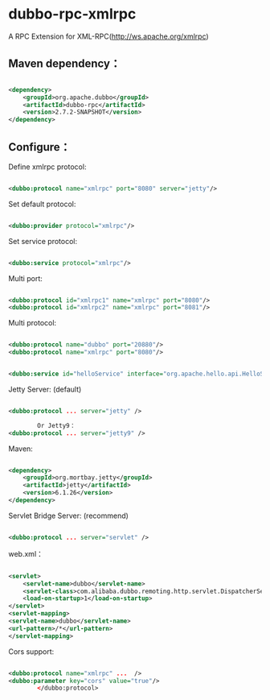 dubbo-rpc-xmlrpc
=====================
A RPC Extension for XML-RPC(http://ws.apache.org/xmlrpc)

## Maven dependency：

```xml

<dependency>
    <groupId>org.apache.dubbo</groupId>
    <artifactId>dubbo-rpc</artifactId>
    <version>2.7.2-SNAPSHOT</version>
</dependency>

```

## Configure：

Define xmlrpc protocol:

```xml

<dubbo:protocol name="xmlrpc" port="8080" server="jetty"/>
```

Set default protocol:

```xml

<dubbo:provider protocol="xmlrpc"/>
```

Set service protocol:

```xml

<dubbo:service protocol="xmlrpc"/>
```

Multi port:

```xml

<dubbo:protocol id="xmlrpc1" name="xmlrpc" port="8080"/>
<dubbo:protocol id="xmlrpc2" name="xmlrpc" port="8081"/>
```

Multi protocol:

```xml

<dubbo:protocol name="dubbo" port="20880"/>
<dubbo:protocol name="xmlrpc" port="8080"/>
```

<!-- multi protocols -->

```xml

<dubbo:service id="helloService" interface="org.apache.hello.api.HelloService" version="1.0.0" protocol="dubbo,xmlrpc"/>
```

Jetty Server: (default)

```xml

<dubbo:protocol ... server="jetty" />

        Or Jetty9：
<dubbo:protocol ... server="jetty9" />

```

Maven:

```xml

<dependency>
    <groupId>org.mortbay.jetty</groupId>
    <artifactId>jetty</artifactId>
    <version>6.1.26</version>
</dependency>
```

Servlet Bridge Server: (recommend)

```xml

<dubbo:protocol ... server="servlet" />

```

web.xml：

```xml

<servlet>
    <servlet-name>dubbo</servlet-name>
    <servlet-class>com.alibaba.dubbo.remoting.http.servlet.DispatcherServlet</servlet-class>
    <load-on-startup>1</load-on-startup>
</servlet>
<servlet-mapping>
<servlet-name>dubbo</servlet-name>
<url-pattern>/*</url-pattern>
</servlet-mapping>
```

Cors support:

```xml

<dubbo:protocol name="xmlrpc" ...  />
<dubbo:parameter key="cors" value="true"/>
        </dubbo:protocol>
```
